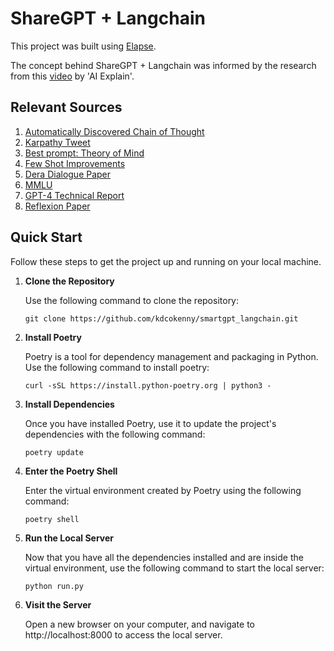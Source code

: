 # ShareGPT + Langchain

This project was built using [Elapse](https://www.elapse.ai).

The concept behind ShareGPT + Langchain was informed by the research from this [video](https://www.youtube.com/watch?v=wVzuvf9D9BU) by 'AI Explain'.

## Relevant Sources

1. [Automatically Discovered Chain of Thought](https://arxiv.org/pdf/2305.02897.pdf)
2. [Karpathy Tweet](https://twitter.com/karpathy/status/1...)
3. [Best prompt: Theory of Mind](https://arxiv.org/ftp/arxiv/papers/23...)
4. [Few Shot Improvements](https://sh-tsang.medium.com/review-gp...)
5. [Dera Dialogue Paper](https://arxiv.org/pdf/2303.17071.pdf)
6. [MMLU](https://arxiv.org/pdf/2009.03300v3.pdf)
7. [GPT-4 Technical Report](https://arxiv.org/pdf/2303.08774.pdf)
8. [Reflexion Paper](https://arxiv.org/abs/2303.11366)

## Quick Start

Follow these steps to get the project up and running on your local machine.

1. **Clone the Repository**

   Use the following command to clone the repository:
   ```
   git clone https://github.com/kdcokenny/smartgpt_langchain.git
   ```

2. **Install Poetry**

   Poetry is a tool for dependency management and packaging in Python. Use the following command to install poetry:
   ```
   curl -sSL https://install.python-poetry.org | python3 -
   ```

3. **Install Dependencies**

   Once you have installed Poetry, use it to update the project's dependencies with the following command:
   ```
   poetry update
   ```

4. **Enter the Poetry Shell**

   Enter the virtual environment created by Poetry using the following command:
   ```
   poetry shell
   ```

5. **Run the Local Server**

   Now that you have all the dependencies installed and are inside the virtual environment, use the following command to start the local server:
   ```
   python run.py
   ```

6. **Visit the Server**

   Open a new browser on your computer, and navigate to http://localhost:8000 to access the local server.
